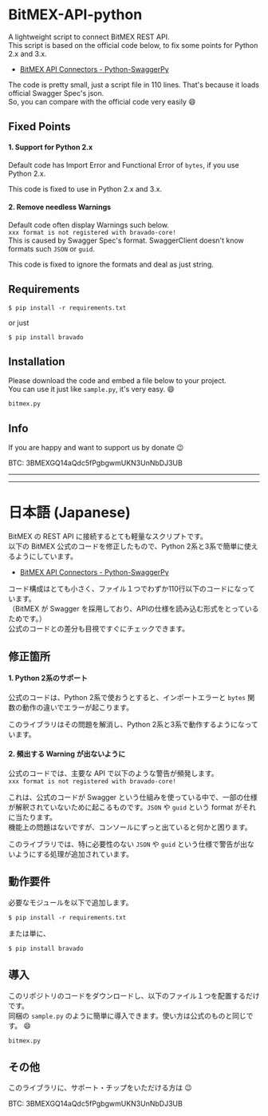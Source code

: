 BitMEX-API-python
=====================

A lightweight script to connect BitMEX REST API.  
This script is based on the official code below, to fix some points for Python 2.x and 3.x.

* [BitMEX API Connectors - Python-SwaggerPy](https://github.com/BitMEX/api-connectors/tree/master/official-http/python-swaggerpy)

The code is pretty small, just a script file in 110 lines. That's because it loads official Swagger Spec's json.  
So, you can compare with the official code very easily :smile:

## Fixed Points

#### 1. Support for Python 2.x
Default code has Import Error and Functional Error of `bytes`, if you use Python 2.x.  

This code is fixed to use in Python 2.x and 3.x.

#### 2. Remove needless Warnings
Default code often display Warnings such below.  
`xxx format is not registered with bravado-core!`  
This is caused by Swagger Spec's format. SwaggerClient doesn't know formats such `JSON` or `guid`.

This code is fixed to ignore the formats and deal as just string.  

## Requirements

```
$ pip install -r requirements.txt
```
or just

```
$ pip install bravado
```

## Installation
Please download the code and embed a file below to your project.  
You can use it just like `sample.py`, it's very easy. :smile:

```
bitmex.py
```

## Info
If you are happy and want to support us by donate :wink:  
  
BTC: 3BMEXGQ14aQdc5fPgbgwmUKN3UnNbDJ3UB  



***  
  
***  


日本語 (Japanese)
=====================

BitMEX の REST API に接続するとても軽量なスクリプトです。  
以下の BitMEX 公式のコードを修正したもので、Python 2系と3系で簡単に使えるようにしています。

* [BitMEX API Connectors - Python-SwaggerPy](https://github.com/BitMEX/api-connectors/tree/master/official-http/python-swaggerpy)

コード構成はとても小さく、ファイル１つでわずか110行以下のコードになっています。  
（BitMEX が Swagger を採用しており、APIの仕様を読み込む形式をとっているためです。）  
公式のコードとの差分も目視ですぐにチェックできます。


## 修正箇所

#### 1. Python 2系のサポート
公式のコードは、Python 2系で使おうとすると、インポートエラーと `bytes` 関数の動作の違いでエラーが起こります。

このライブラリはその問題を解消し、Python 2系と3系で動作するようになっています。

#### 2. 頻出する Warning が出ないように
公式のコードでは、主要な API で以下のような警告が頻発します。  
`xxx format is not registered with bravado-core!`  

これは、公式のコードが Swagger という仕組みを使っている中で、一部の仕様が解釈されていないために起こるものです。`JSON` や `guid` という format がそれに当たります。  
機能上の問題はないですが、コンソールにずっと出ていると何かと困ります。

このライブラリでは、特に必要性のない `JSON` や `guid` という仕様で警告が出ないようにする処理が追加されています。

## 動作要件
必要なモジュールを以下で追加します。

```
$ pip install -r requirements.txt
```
または単に、

```
$ pip install bravado
```

## 導入
このリポジトリのコードをダウンロードし、以下のファイル１つを配置するだけです。  
同梱の `sample.py` のように簡単に導入できます。使い方は公式のものと同じです。 :smile:

```
bitmex.py
```

## その他
このライブラリに、サポート・チップをいただける方は :wink:  
  
BTC: 3BMEXGQ14aQdc5fPgbgwmUKN3UnNbDJ3UB 
